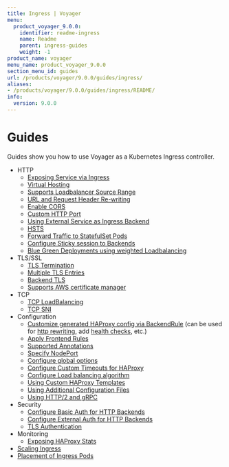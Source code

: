 ```yaml
---
title: Ingress | Voyager
menu:
  product_voyager_9.0.0:
    identifier: readme-ingress
    name: Readme
    parent: ingress-guides
    weight: -1
product_name: voyager
menu_name: product_voyager_9.0.0
section_menu_id: guides
url: /products/voyager/9.0.0/guides/ingress/
aliases:
- /products/voyager/9.0.0/guides/ingress/README/
info:
  version: 9.0.0
---
```


# Guides

Guides show you how to use Voyager as a Kubernetes Ingress controller.

- HTTP
  - [Exposing Service via Ingress](/products/voyager/9.0.0/guides/ingress/http/single-service)
  - [Virtual Hosting](/products/voyager/9.0.0/guides/ingress/http/virtual-hosting)
  - [Supports Loadbalancer Source Range](/products/voyager/9.0.0/guides/ingress/http/source-range)
  - [URL and Request Header Re-writing](/products/voyager/9.0.0/guides/ingress/http/rewrite-rules)
  - [Enable CORS](/products/voyager/9.0.0/guides/ingress/http/cors)
  - [Custom HTTP Port](/products/voyager/9.0.0/guides/ingress/http/custom-http-port)
  - [Using External Service as Ingress Backend](/products/voyager/9.0.0/guides/ingress/http/external-svc)
  - [HSTS](/products/voyager/9.0.0/guides/ingress/http/hsts)
  - [Forward Traffic to StatefulSet Pods](/products/voyager/9.0.0/guides/ingress/http/statefulset-pod)
  - [Configure Sticky session to Backends](/products/voyager/9.0.0/guides/ingress/http/sticky-session)
  - [Blue Green Deployments using weighted Loadbalancing](/products/voyager/9.0.0/guides/ingress/http/blue-green-deployment)
- TLS/SSL
  - [TLS Termination](/products/voyager/9.0.0/guides/ingress/tls/overview)
  - [Multiple TLS Entries](/products/voyager/9.0.0/guides/ingress/tls/multiple-tls)
  - [Backend TLS](/products/voyager/9.0.0/guides/ingress/tls/backend-tls)
  - [Supports AWS certificate manager](/products/voyager/9.0.0/guides/ingress/tls/aws-cert-manager)
- TCP
  - [TCP LoadBalancing](/products/voyager/9.0.0/guides/ingress/tcp/overview)
  - [TCP SNI](/products/voyager/9.0.0/guides/ingress/tcp/tcp-sni)
- Configuration
  - [Customize generated HAProxy config via BackendRule](/products/voyager/9.0.0/guides/ingress/configuration/backend-rule) (can be used for [http rewriting](https://www.haproxy.com/doc/aloha/7.0/haproxy/http_rewriting.html), add [health checks](https://www.haproxy.com/doc/aloha/7.0/haproxy/healthchecks.html), etc.)
  - [Apply Frontend Rules](/products/voyager/9.0.0/guides/ingress/configuration/frontend-rule)
  - [Supported Annotations](/products/voyager/9.0.0/guides/ingress/configuration/annotations)
  - [Specify NodePort](/products/voyager/9.0.0/guides/ingress/configuration/node-port)
  - [Configure global options](/products/voyager/9.0.0/guides/ingress/configuration/default-options)
  - [Configure Custom Timeouts for HAProxy](/products/voyager/9.0.0/guides/ingress/configuration/default-timeouts)
  - [Configure Load balancing algorithm](/products/voyager/9.0.0/guides/ingress/configuration/loadbalance-algorithm)
  - [Using Custom HAProxy Templates](/products/voyager/9.0.0/guides/ingress/configuration/custom-templates)
  - [Using Additional Configuration Files](/products/voyager/9.0.0/guides/ingress/configuration/config-volumes)
  - [Using HTTP/2 and gRPC](/products/voyager/9.0.0/guides/ingress/configuration/http-2)
- Security
  - [Configure Basic Auth for HTTP Backends](/products/voyager/9.0.0/guides/ingress/security/basic-auth)
  - [Configure External Auth for HTTP Backends](/products/voyager/9.0.0/guides/ingress/security/oauth)
  - [TLS Authentication](/products/voyager/9.0.0/guides/ingress/security/tls-auth)
- Monitoring
  - [Exposing HAProxy Stats](/products/voyager/9.0.0/guides/ingress/monitoring/haproxy-stats)
- [Scaling Ingress](/products/voyager/9.0.0/guides/ingress/scaling)
- [Placement of Ingress Pods](/products/voyager/9.0.0/guides/ingress/pod-placement)
